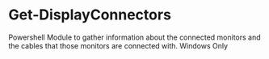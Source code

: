 # Get-DisplayConnectors
Powershell Module to gather information about the connected monitors and the cables that those monitors are connected with. Windows Only
